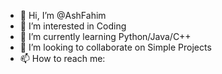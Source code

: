 - 👋 Hi, I’m @AshFahim
- 👀 I’m interested in Coding
- 🌱 I’m currently learning Python/Java/C++
- 💞️ I’m looking to collaborate on Simple Projects
- 📫 How to reach me: 

<!---
AshFahim/AshFahim is a ✨ special ✨ repository because its `README.md` (this file) appears on your GitHub profile.
You can click the Preview link to take a look at your changes.
--->
